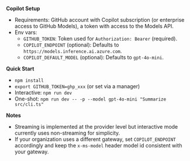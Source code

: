 **Copilot Setup**
- Requirements: GitHub account with Copilot subscription (or enterprise access to GitHub Models), a token with access to the Models API.
- Env vars:
  - `GITHUB_TOKEN`: Token used for `Authorization: Bearer` (required).
  - `COPILOT_ENDPOINT` (optional): Defaults to `https://models.inference.ai.azure.com`.
  - `COPILOT_DEFAULT_MODEL` (optional): Defaults to `gpt-4o-mini`.

**Quick Start**
- `npm install`
- `export GITHUB_TOKEN=ghp_xxx` (or set via a manager)
- Interactive: `npm run dev`
- One-shot: `npm run dev -- -p --model gpt-4o-mini "Summarize src/cli.ts"`

**Notes**
- Streaming is implemented at the provider level but interactive mode currently uses non-streaming for simplicity.
- If your organization uses a different gateway, set `COPILOT_ENDPOINT` accordingly and keep the `x-ms-model` header model id consistent with your gateway.

